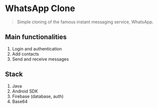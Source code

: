 # WhatsApp Clone

> Simple cloning of the famous instant messaging service, WhatsApp.

## Main functionalities

1. Login and authentication
2. Add contacts 
2. Send and receive messages

## Stack

1. Java
2. Android SDK
3. Firebase (database, auth)
4. Base64


